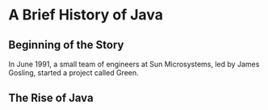 # A Brief History of Java

## Beginning of the Story

In June 1991, a small team of engineers at Sun Microsystems, led by James Gosling, started a project called Green.

## The Rise of Java